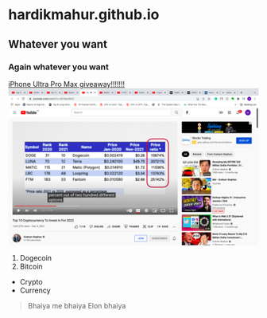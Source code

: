 # hardikmahur.github.io
## Whatever you want
### Again whatever you want
[iPhone Ultra Pro Max giveaway!!!!!!!](http://www.csszengarden.com/)
<img src="Screenshot 2022-02-26 at 10.32.48 PM.png">
1. Dogecoin
2. Bitcoin
* Crypto
* Currency
> Bhaiya me bhaiya Elon bhaiya
